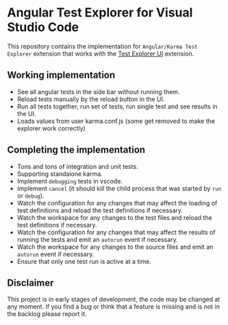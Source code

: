 # Angular Test Explorer for Visual Studio Code

This repository contains the implementation for `Angular/Karma Test Explorer` extension that works with the
[Test Explorer UI](https://marketplace.visualstudio.com/items?itemName=hbenl.vscode-test-explorer) extension.

## Working implementation

- See all angular tests in the side bar without running them.
- Reload tests manually by the reload button in the UI.
- Run all tests together, run set of tests, run single test and see results in the UI.
- Loads values from user karma.conf.js (some get removed to make the explorer work correctly)

## Completing the implementation

- Tons and tons of integration and unit tests.
- Supporting standalone karma.
- Implement `debugging` tests in vscode.
- Implement `cancel` (it should kill the child process that was started by `run` or `debug`).
- Watch the configuration for any changes that may affect the loading of test definitions and reload the test definitions if necessary.
- Watch the workspace for any changes to the test files and reload the test definitions if necessary.
- Watch the configuration for any changes that may affect the results of running the tests and emit an `autorun` event if necessary.
- Watch the workspace for any changes to the source files and emit an `autorun` event if necessary.
- Ensure that only one test run is active at a time.

## Disclaimer

This project is in early stages of development, the code may be changed at any moment.
If you find a bug or think that a feature is missing and is not in the backlog please report it.
